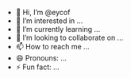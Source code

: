 - 👋 Hi, I’m @eycof
- 👀 I’m interested in ...
- 🌱 I’m currently learning ...
- 💞️ I’m looking to collaborate on ...
- 📫 How to reach me ...
- 😄 Pronouns: ...
- ⚡ Fun fact: ...

<!---
eycof/eycof is a ✨ special ✨ repository because its `README.md` (this file) appears on your GitHub profile.
You can click the Preview link to take a look at your changes.
--->

